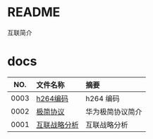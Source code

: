 # README

互联简介

# docs

NO.  |文件名称|摘要
:---:|:--|:--
0003 | [h264编码](docs/0003_h264编码.md) | h264 编码
0002 | [极简协议](docs/0002_极简协议.md) | 华为极简协议简介
0001 | [互联战略分析](docs/0001_互联战略分析.md) | 互联战略分析
